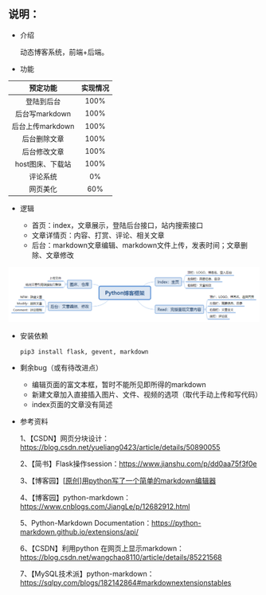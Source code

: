 
## 说明：

- 介绍

  动态博客系统，前端+后端。
  
- 功能

|     预定功能     | 实现情况 |
| :--------------: | :------: |
|    登陆到后台    |   100%   |
|  后台写markdown  |   100%   |
| 后台上传markdown |   100%   |
|   后台删除文章   |   100%   |
|   后台修改文章   |   100%   |
| host图床、下载站 |   100%   |
|     评论系统     |    0%    |
|     网页美化     |   60%    |

- 逻辑

  - 首页：index，文章展示，登陆后台接口，站内搜索接口
  - 文章详情页：内容、打赏、评论、相关文章
  - 后台：markdown文章编辑、markdown文件上传，发表时间；文章删除、文章修改

![Python博客框架导图](Python博客框架导图.png)



- 安装依赖

  ```shell
  pip3 install flask, gevent, markdown
  ```

- 剩余bug（或有待改进点）
  - 编辑页面的富文本框，暂时不能所见即所得的markdown
  - 新建文章加入直接插入图片、文件、视频的选项（取代手动上传和写代码）
  - index页面的文章没有简述

- 参考资料

  1、【CSDN】网页分块设计：https://blog.csdn.net/yueliang0423/article/details/50890055
  
  2、【简书】Flask操作session：https://www.jianshu.com/p/dd0aa75f3f0e
  
  3、【博客园】[[原创\]用python写了一个简单的markdown编辑器](https://www.cnblogs.com/Mr_wolong/p/4097508.html)
  
  4、【博客园】python-markdown：https://www.cnblogs.com/JiangLe/p/12682912.html
  
  5、Python-Markdown Documentation：https://python-markdown.github.io/extensions/api/
  
  6、【CSDN】利用python 在网页上显示markdown：https://blog.csdn.net/wangchao8110/article/details/85221568
  
  7、【MySQL技术派】python-markdown：https://sqlpy.com/blogs/182142864#markdownextensionstables